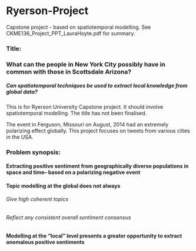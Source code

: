 # Ryerson-Project
Capstone project -  based on spatiotemporal modelling. See CKME136_Project_PPT_LauraHoyte.pdf for summary. 
### Title:
### What can the people in New York City possibly have in common with those in Scottsdale Arizona?
##### Can spatiotemporal techniques be used to extract local knowledge from global data?

This is for Ryerson University Capstone project. It should involve spatiotemporal modelling. The title has not been finalised.

The event in Ferguson, Missouri on August, 2014 had an extremely polarizing effect globally. This project focuses on tweets from various cities in the USA.

### Problem synopsis:
#### Extracting positive sentiment from geographically diverse populations in space and time– based on a polarizing negative event
#### Topic modelling at the global does not always
  ###### Give high coherent topics
  ###### Reflect any consistent overall sentiment consensus
#### Modelling at the “local” level presents a greater opportunity to extract anomalous positive sentiments
